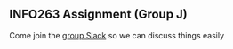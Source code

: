 ## INFO263 Assignment (Group J)

Come join the [group Slack](https://join.slack.com/t/info263-group-j/shared_invite/MjMxNzgxMTUyMzA4LTE1MDM2NjE1MTEtZmJmYjJiODFlNQ) so we can discuss things easily
